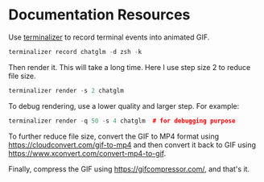 # Documentation Resources

Use [terminalizer](https://github.com/faressoft/terminalizer) to record terminal events into animated GIF.
```cpp
terminalizer record chatglm -d zsh -k
```

Then render it. This will take a long time. Here I use step size 2 to reduce file size.
```cpp
terminalizer render -s 2 chatglm
```

To debug rendering, use a lower quality and larger step. For example:
```cpp
terminalizer render -q 50 -s 4 chatglm  # for debugging purpose
```

To further reduce file size, convert the GIF to MP4 format using https://cloudconvert.com/gif-to-mp4 and then convert it back to GIF using https://www.xconvert.com/convert-mp4-to-gif.

Finally, compress the GIF using https://gifcompressor.com/, and that's it.

